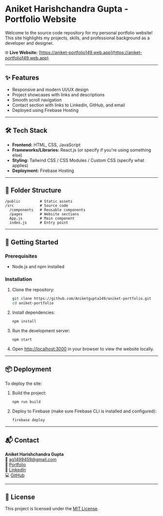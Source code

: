 # Aniket Harishchandra Gupta - Portfolio Website

Welcome to the source code repository for my personal portfolio website! This site highlights my projects, skills, and professional background as a developer and designer.

🌐 **Live Website:** [https://aniket-portfolio149.web.app](https://aniket-portfolio149.web.app)

---

## ✨ Features

- Responsive and modern UI/UX design
- Project showcases with links and descriptions
- Smooth scroll navigation
- Contact section with links to LinkedIn, GitHub, and email
- Deployed using Firebase Hosting

---

## 🛠️ Tech Stack

- **Frontend:** HTML, CSS, JavaScript
- **Frameworks/Libraries:** React.js (or specify if you're using something else)
- **Styling:** Tailwind CSS / CSS Modules / Custom CSS (specify what applies)
- **Deployment:** Firebase Hosting

---

## 📁 Folder Structure

```
/public         # Static assets
/src            # Source code
  /components   # Reusable components
  /pages        # Website sections
  App.js        # Main component
  index.js      # Entry point
```

---

## 🚀 Getting Started

### Prerequisites

- Node.js and npm installed

### Installation

1. Clone the repository:
   ```bash
   git clone https://github.com/Aniketgupta149/aniket-portfolio.git
   cd aniket-portfolio
   ```

2. Install dependencies:
   ```bash
   npm install
   ```

3. Run the development server:
   ```bash
   npm start
   ```

4. Open [http://localhost:3000](http://localhost:3000) in your browser to view the website locally.

---

## 📦 Deployment

To deploy the site:

1. Build the project:
   ```bash
   npm run build
   ```

2. Deploy to Firebase (make sure Firebase CLI is installed and configured):
   ```bash
   firebase deploy
   ```

---

## 📬 Contact

**Aniket Harishchandra Gupta**  
📧 [ag1499459@gmail.com](mailto:ag1499459@gmail.com)  
🔗 [Portfolio](https://aniket-portfolio149.web.app)  
💼 [LinkedIn](https://www.linkedin.com/in/aniket-gupta-b44611261)  
💻 [GitHub](https://github.com/Aniketgupta149)

---

## 📄 License

This project is licensed under the [MIT License](LICENSE).
